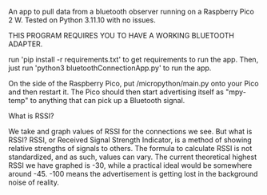 An app to pull data from a bluetooth observer running on a Raspberry Pico 2 W.
Tested on Python 3.11.10 with no issues.

THIS PROGRAM REQUIRES YOU TO HAVE A WORKING BLUETOOTH ADAPTER.

run 'pip install -r requirements.txt' to get requirements to run the app.
Then, just run 'python3 bluetoothConnectionApp.py' to run the app.

On the side of the Raspberry Pico, put /micropython/main.py onto your Pico and then restart it.  The Pico should then start advertising itself as "mpy-temp" to anything that can pick up a Bluetooth signal.

What is RSSI?

We take and graph values of RSSI for the connections we see.  But what is RSSI?
RSSI, or Received Signal Strength Indicator, is a method of showing relative strengths of signals to others.  The formula to calculate RSSI is not standardized, and as such, values can vary.
The current theoretical highest RSSI we have graphed is -30, while a practical ideal would be somewhere around -45.  -100 means the advertisement is getting lost in the background noise of reality.